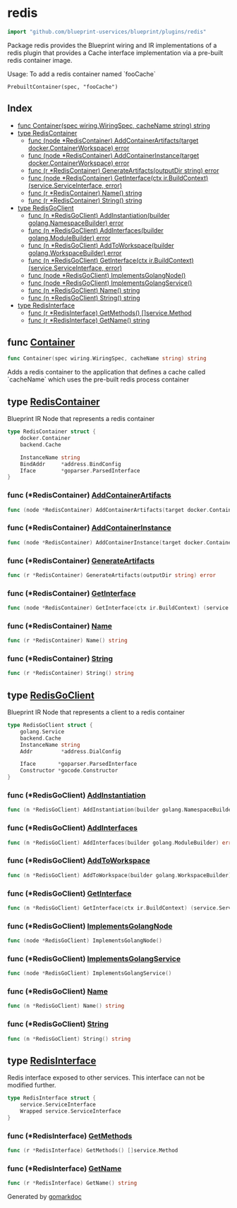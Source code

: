 <!-- Code generated by gomarkdoc. DO NOT EDIT -->

# redis

```go
import "github.com/blueprint-uservices/blueprint/plugins/redis"
```

Package redis provides the Blueprint wiring and IR implementations of a redis plugin that provides a Cache interface implementation via a pre\-built redis container image.

Usage: To add a redis container named \`fooCache\`

```
PrebuiltContainer(spec, "fooCache")
```

## Index

- [func Container\(spec wiring.WiringSpec, cacheName string\) string](<#Container>)
- [type RedisContainer](<#RedisContainer>)
  - [func \(node \*RedisContainer\) AddContainerArtifacts\(target docker.ContainerWorkspace\) error](<#RedisContainer.AddContainerArtifacts>)
  - [func \(node \*RedisContainer\) AddContainerInstance\(target docker.ContainerWorkspace\) error](<#RedisContainer.AddContainerInstance>)
  - [func \(r \*RedisContainer\) GenerateArtifacts\(outputDir string\) error](<#RedisContainer.GenerateArtifacts>)
  - [func \(node \*RedisContainer\) GetInterface\(ctx ir.BuildContext\) \(service.ServiceInterface, error\)](<#RedisContainer.GetInterface>)
  - [func \(r \*RedisContainer\) Name\(\) string](<#RedisContainer.Name>)
  - [func \(r \*RedisContainer\) String\(\) string](<#RedisContainer.String>)
- [type RedisGoClient](<#RedisGoClient>)
  - [func \(n \*RedisGoClient\) AddInstantiation\(builder golang.NamespaceBuilder\) error](<#RedisGoClient.AddInstantiation>)
  - [func \(n \*RedisGoClient\) AddInterfaces\(builder golang.ModuleBuilder\) error](<#RedisGoClient.AddInterfaces>)
  - [func \(n \*RedisGoClient\) AddToWorkspace\(builder golang.WorkspaceBuilder\) error](<#RedisGoClient.AddToWorkspace>)
  - [func \(n \*RedisGoClient\) GetInterface\(ctx ir.BuildContext\) \(service.ServiceInterface, error\)](<#RedisGoClient.GetInterface>)
  - [func \(node \*RedisGoClient\) ImplementsGolangNode\(\)](<#RedisGoClient.ImplementsGolangNode>)
  - [func \(node \*RedisGoClient\) ImplementsGolangService\(\)](<#RedisGoClient.ImplementsGolangService>)
  - [func \(n \*RedisGoClient\) Name\(\) string](<#RedisGoClient.Name>)
  - [func \(n \*RedisGoClient\) String\(\) string](<#RedisGoClient.String>)
- [type RedisInterface](<#RedisInterface>)
  - [func \(r \*RedisInterface\) GetMethods\(\) \[\]service.Method](<#RedisInterface.GetMethods>)
  - [func \(r \*RedisInterface\) GetName\(\) string](<#RedisInterface.GetName>)


<a name="Container"></a>
## func [Container](<https://github.com/blueprint-uservices/blueprint/blob/main/plugins/redis/wiring.go#L19>)

```go
func Container(spec wiring.WiringSpec, cacheName string) string
```

Adds a redis container to the application that defines a cache called \`cacheName\` which uses the pre\-built redis process container

<a name="RedisContainer"></a>
## type [RedisContainer](<https://github.com/blueprint-uservices/blueprint/blob/main/plugins/redis/ir_redis_container.go#L14-L21>)

Blueprint IR Node that represents a redis container

```go
type RedisContainer struct {
    docker.Container
    backend.Cache

    InstanceName string
    BindAddr     *address.BindConfig
    Iface        *goparser.ParsedInterface
}
```

<a name="RedisContainer.AddContainerArtifacts"></a>
### func \(\*RedisContainer\) [AddContainerArtifacts](<https://github.com/blueprint-uservices/blueprint/blob/main/plugins/redis/ir_redis_container.go#L81>)

```go
func (node *RedisContainer) AddContainerArtifacts(target docker.ContainerWorkspace) error
```



<a name="RedisContainer.AddContainerInstance"></a>
### func \(\*RedisContainer\) [AddContainerInstance](<https://github.com/blueprint-uservices/blueprint/blob/main/plugins/redis/ir_redis_container.go#L85>)

```go
func (node *RedisContainer) AddContainerInstance(target docker.ContainerWorkspace) error
```



<a name="RedisContainer.GenerateArtifacts"></a>
### func \(\*RedisContainer\) [GenerateArtifacts](<https://github.com/blueprint-uservices/blueprint/blob/main/plugins/redis/ir_redis_container.go#L77>)

```go
func (r *RedisContainer) GenerateArtifacts(outputDir string) error
```



<a name="RedisContainer.GetInterface"></a>
### func \(\*RedisContainer\) [GetInterface](<https://github.com/blueprint-uservices/blueprint/blob/main/plugins/redis/ir_redis_container.go#L72>)

```go
func (node *RedisContainer) GetInterface(ctx ir.BuildContext) (service.ServiceInterface, error)
```



<a name="RedisContainer.Name"></a>
### func \(\*RedisContainer\) [Name](<https://github.com/blueprint-uservices/blueprint/blob/main/plugins/redis/ir_redis_container.go#L68>)

```go
func (r *RedisContainer) Name() string
```



<a name="RedisContainer.String"></a>
### func \(\*RedisContainer\) [String](<https://github.com/blueprint-uservices/blueprint/blob/main/plugins/redis/ir_redis_container.go#L64>)

```go
func (r *RedisContainer) String() string
```



<a name="RedisGoClient"></a>
## type [RedisGoClient](<https://github.com/blueprint-uservices/blueprint/blob/main/plugins/redis/ir_client.go#L18-L26>)

Blueprint IR Node that represents a client to a redis container

```go
type RedisGoClient struct {
    golang.Service
    backend.Cache
    InstanceName string
    Addr         *address.DialConfig

    Iface       *goparser.ParsedInterface
    Constructor *gocode.Constructor
}
```

<a name="RedisGoClient.AddInstantiation"></a>
### func \(\*RedisGoClient\) [AddInstantiation](<https://github.com/blueprint-uservices/blueprint/blob/main/plugins/redis/ir_client.go#L79>)

```go
func (n *RedisGoClient) AddInstantiation(builder golang.NamespaceBuilder) error
```



<a name="RedisGoClient.AddInterfaces"></a>
### func \(\*RedisGoClient\) [AddInterfaces](<https://github.com/blueprint-uservices/blueprint/blob/main/plugins/redis/ir_client.go#L75>)

```go
func (n *RedisGoClient) AddInterfaces(builder golang.ModuleBuilder) error
```



<a name="RedisGoClient.AddToWorkspace"></a>
### func \(\*RedisGoClient\) [AddToWorkspace](<https://github.com/blueprint-uservices/blueprint/blob/main/plugins/redis/ir_client.go#L71>)

```go
func (n *RedisGoClient) AddToWorkspace(builder golang.WorkspaceBuilder) error
```



<a name="RedisGoClient.GetInterface"></a>
### func \(\*RedisGoClient\) [GetInterface](<https://github.com/blueprint-uservices/blueprint/blob/main/plugins/redis/ir_client.go#L67>)

```go
func (n *RedisGoClient) GetInterface(ctx ir.BuildContext) (service.ServiceInterface, error)
```



<a name="RedisGoClient.ImplementsGolangNode"></a>
### func \(\*RedisGoClient\) [ImplementsGolangNode](<https://github.com/blueprint-uservices/blueprint/blob/main/plugins/redis/ir_client.go#L89>)

```go
func (node *RedisGoClient) ImplementsGolangNode()
```



<a name="RedisGoClient.ImplementsGolangService"></a>
### func \(\*RedisGoClient\) [ImplementsGolangService](<https://github.com/blueprint-uservices/blueprint/blob/main/plugins/redis/ir_client.go#L90>)

```go
func (node *RedisGoClient) ImplementsGolangService()
```



<a name="RedisGoClient.Name"></a>
### func \(\*RedisGoClient\) [Name](<https://github.com/blueprint-uservices/blueprint/blob/main/plugins/redis/ir_client.go#L43>)

```go
func (n *RedisGoClient) Name() string
```



<a name="RedisGoClient.String"></a>
### func \(\*RedisGoClient\) [String](<https://github.com/blueprint-uservices/blueprint/blob/main/plugins/redis/ir_client.go#L39>)

```go
func (n *RedisGoClient) String() string
```



<a name="RedisInterface"></a>
## type [RedisInterface](<https://github.com/blueprint-uservices/blueprint/blob/main/plugins/redis/ir_redis_container.go#L25-L28>)

Redis interface exposed to other services. This interface can not be modified further.

```go
type RedisInterface struct {
    service.ServiceInterface
    Wrapped service.ServiceInterface
}
```

<a name="RedisInterface.GetMethods"></a>
### func \(\*RedisInterface\) [GetMethods](<https://github.com/blueprint-uservices/blueprint/blob/main/plugins/redis/ir_redis_container.go#L34>)

```go
func (r *RedisInterface) GetMethods() []service.Method
```



<a name="RedisInterface.GetName"></a>
### func \(\*RedisInterface\) [GetName](<https://github.com/blueprint-uservices/blueprint/blob/main/plugins/redis/ir_redis_container.go#L30>)

```go
func (r *RedisInterface) GetName() string
```



Generated by [gomarkdoc](<https://github.com/princjef/gomarkdoc>)
